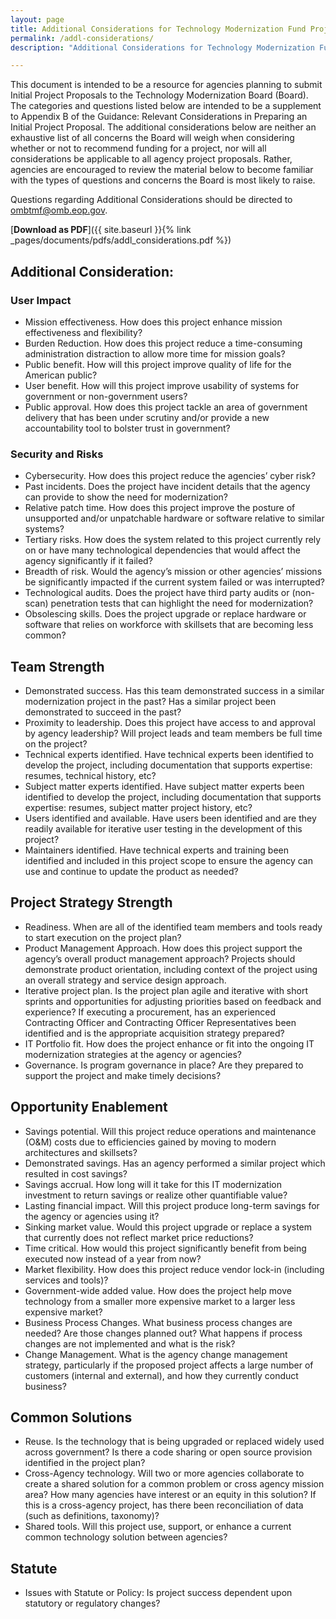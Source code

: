 ```yaml
---
layout: page
title: Additional Considerations for Technology Modernization Fund Project Proposals
permalink: /addl-considerations/
description: "Additional Considerations for Technology Modernization Fund Project Proposals."

---
```


This document is intended to be a resource for agencies planning to submit Initial Project Proposals to the Technology Modernization Board (Board). The categories and questions listed below are intended to be a supplement to Appendix B of the Guidance: Relevant Considerations in Preparing an Initial Project Proposal. The additional considerations below are neither an exhaustive list of all concerns the Board will weigh when considering whether or not to recommend funding for a project, nor will all considerations be applicable to all agency project proposals. Rather, agencies are encouraged to review the material below to become familiar with the types of questions and concerns the Board is most likely to raise.

Questions regarding Additional Considerations should be directed to [ombtmf@omb.eop.gov](mailto:ombtmf@omb.eop.gov).

[**Download as PDF**]({{ site.baseurl }}{% link _pages/documents/pdfs/addl_considerations.pdf %})

## Additional Consideration:

### User Impact

- Mission effectiveness. How does this project enhance mission effectiveness and flexibility?
- Burden Reduction. How does this project reduce a time-consuming administration distraction to allow more time for mission goals?
- Public benefit. How will this project improve quality of life for the American public?
- User benefit. How will this project improve usability of systems for government or non-government users?
- Public approval. How does this project tackle an area of government delivery that has been under scrutiny and/or provide a new accountability tool to bolster trust in government?

### Security and Risks

- Cybersecurity. How does this project reduce the agencies’ cyber risk?
- Past incidents. Does the project have incident details that the agency can provide to show the need for modernization?
- Relative patch time. How does this project improve the posture of unsupported and/or unpatchable hardware or software relative to similar systems?
- Tertiary risks. How does the system related to this project currently rely on or have many technological dependencies that would affect the agency significantly if it failed?
- Breadth of risk. Would the agency’s mission or other agencies’ missions be significantly impacted if the current system failed or was interrupted?
- Technological audits. Does the project have third party audits or (non-scan) penetration tests that can highlight the need for modernization?
- Obsolescing skills. Does the project upgrade or replace hardware or software that relies on workforce with skillsets that are becoming less common?

## Team Strength

- Demonstrated success. Has this team demonstrated success in a similar modernization project in the past? Has a similar project been demonstrated to succeed in the past?
- Proximity to leadership. Does this project have access to and approval by agency leadership? Will project leads and team members be full time on the project?
- Technical experts identified. Have technical experts been identified to develop the project, including documentation that supports expertise: resumes, technical history, etc? 
- Subject matter experts identified. Have subject matter experts been identified to develop the project, including documentation that supports expertise: resumes, subject matter project history, etc?
- Users identified and available. Have users been identified and are they readily available for iterative user testing in the development of this project?
- Maintainers identified. Have technical experts and training been identified and included in this project scope to ensure the agency can use and continue to update the product as needed?

## Project Strategy Strength

- Readiness. When are all of the identified team members and tools ready to start execution on the project plan?
- Product Management Approach.  How does this project support the agency’s overall product management approach?  Projects should demonstrate product orientation, including context of the project using an overall strategy and service design approach.
- Iterative project plan. Is the project plan agile and iterative with short sprints and opportunities for adjusting priorities based on feedback and experience? If executing a procurement, has an experienced Contracting Officer and Contracting Officer Representatives been identified and is the appropriate acquisition strategy prepared?
- IT Portfolio fit. How does the project enhance or fit into the ongoing IT modernization strategies at the agency or agencies?
- Governance. Is program governance in place?  Are they prepared to support the project and make timely decisions?

## Opportunity Enablement

- Savings potential. Will this project reduce operations and maintenance (O&amp;M) costs due to efficiencies gained by moving to modern architectures and skillsets?
- Demonstrated savings. Has an agency performed a similar project which resulted in cost savings?
- Savings accrual. How long will it take for this IT modernization investment to return savings or realize other quantifiable value?
- Lasting financial impact. Will this project produce long-term savings for the agency or agencies using it?
- Sinking market value. Would this project upgrade or replace a system that currently does not reflect market price reductions?
- Time critical. How would this project significantly benefit from being executed now instead of a year from now?
- Market flexibility. How does this project reduce vendor lock-in (including services and tools)?
- Government-wide added value. How does the project help move technology from a smaller more expensive market to a larger less expensive market?
- Business Process Changes. What business process changes are needed?  Are those changes planned out?  What happens if process changes are not implemented and what is the risk? 
- Change Management. What is the agency change management strategy, particularly if the proposed project affects a large number of customers (internal and external), and how they currently conduct business?

## Common Solutions

- Reuse. Is the technology that is being upgraded or replaced widely used across government? Is there a code sharing or open source provision identified in the project plan?
- Cross-Agency technology. Will two or more agencies collaborate to create a shared solution for a common problem or cross agency mission area? How many agencies have interest or an equity in this solution? If this is a cross-agency project, has there been reconciliation of data (such as definitions, taxonomy)?
- Shared tools. Will this project use, support, or enhance a current common technology solution between agencies?

## Statute

- Issues with Statute or Policy: Is project success dependent upon statutory or regulatory changes?

